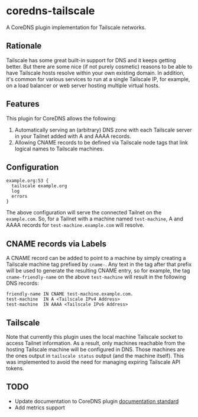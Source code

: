 coredns-tailscale
=================

A CoreDNS plugin implementation for Tailscale networks.

Rationale
---------

Tailscale has some great built-in support for DNS and it keeps getting better. But there are some nice (if not purely cosmetic) reasons to be able to have Tailscale hosts resolve within your own existing domain. In addition, it's common for various services to run at a single Tailscale IP, for example, on a load balancer or web server hosting multiple virtual hosts.

Features
--------
This plugin for CoreDNS allows the following:

1. Automatically serving an (arbitrary) DNS zone with each Tailscale server in your Tailnet added with A and AAAA records.
1. Allowing CNAME records to be defined via Tailscale node tags that link logical names to Tailscale machines.


Configuration
-------------

```
example.org:53 {
  tailscale example.org
  log 
  errors
}
```
The above configuration will serve the connected Tailnet on the `example.com`. So, for a Tailnet with a machine named `test-machine`, A and AAAA records for `test-machine.example.com` will resolve.

CNAME records via Labels
------------------------

A CNAME record can be added to point to a machine by simply creating a Tailscale machine tag prefixed by `cname-`. Any text in the tag after that prefix will be used to generate the resulting CNAME entry, so for example, the tag `cname-friendly-name` on the above `test-machine` will result in the following DNS records:

```
friendly-name IN CNAME test-machine.example.com.
test-machine  IN A <Tailscale IPv4 Address>
test-machine  IN AAAA <Tailscale IPv6 Address>
```

Tailscale
---------
Note that currently this plugin uses the local machine Tailscale socket to access Tailnet information. As a result, only machines reachable from the hosting Tailscale machine will be configured in DNS. Those machines are the ones output in `tailscale status` output (and the machine itself). This was implemented to avoid the need for managing expiring Tailscale API tokens.


TODO
----
   * Update documentation to CoreDNS plugin [documentation standard](https://github.com/coredns/coredns/blob/master/plugin.md#documentation)
   * Add metrics support

